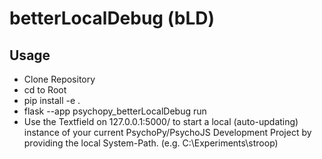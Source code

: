# betterLocalDebug (bLD)

## Usage
* Clone Repository
* cd to Root
* pip install -e .
* flask --app psychopy_betterLocalDebug run
* Use the Textfield on 127.0.0.1:5000/ to start a local (auto-updating) instance of your current PsychoPy/PsychoJS Development Project by providing the local System-Path. (e.g. C:\Experiments\stroop\)